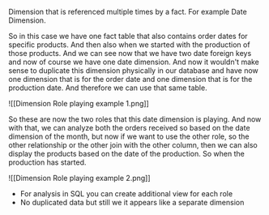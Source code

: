 Dimension that is referenced multiple times by a fact. For example Date Dimension.

So in this case we have one fact table that also contains order dates for specific products. And then also when we started with the production of those products. And we can see now that we have two date foreign keys and now of course we have one date dimension. And now it wouldn't make sense to duplicate this dimension physically in our database and have now one dimension that is for the order date and one dimension that is for the production date. And therefore we can use that same table.

![[Dimension Role playing example 1.png]]

So these are now the two roles that this date dimension is playing. And now with that, we can analyze both the orders received so based on the date dimension of the month, but now if we want to use the other role, so the other relationship or the other join with the other column, then we can also display the products based on the date of the production. So when the production has started.

![[Dimension Role playing example 2.png]]

- For analysis in SQL you can create additional view for each role
- No duplicated data but still we it appears like a separate dimension